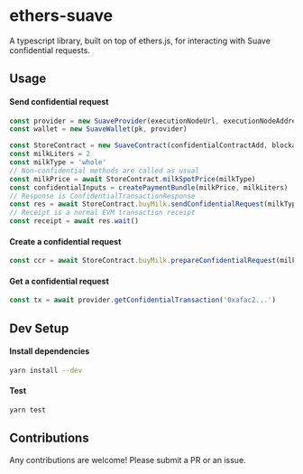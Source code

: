 # ethers-suave

A typescript library, built on top of ethers.js, for interacting with Suave confidential requests.

## Usage

#### Send confidential request
```typescript
const provider = new SuaveProvider(executionNodeUrl, executionNodeAddress)
const wallet = new SuaveWallet(pk, provider)

const StoreContract = new SuaveContract(confidentialContractAdd, blockadAbi, wallet)
const milkLiters = 2
const milkType = 'whole'
// Non-confidential methods are called as usual
const milkPrice = await StoreContract.milkSpotPrice(milkType)
const confidentialInputs = createPaymentBundle(milkPrice, milkLiters)
// Response is ConfidentialTransactionResponse 
const res = await StoreContract.buyMilk.sendConfidentialRequest(milkType, milkLiters, { confidentialInputs })
// Receipt is a normal EVM transaction receipt
const receipt = await res.wait()
```

#### Create a confidential request
```typescript
const ccr = await StoreContract.buyMilk.prepareConfidentialRequest(milkType, milkLiters, { confidentialInputs }) 
```

#### Get a confidential request
```typescript
const tx = await provider.getConfidentialTransaction('0xafac2...')
```


## Dev Setup
#### Install dependencies
```bash
yarn install --dev
```

#### Test
```bash
yarn test
```

## Contributions 

Any contributions are welcome! Please submit a PR or an issue.


